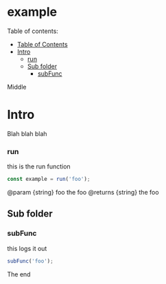 # example

Table of contents:

<!-- DOCS: TOC START -->

  - [Table of Contents](#)
  - [Intro](#intro)
      - [run](#run)
    - [Sub folder](#sub-folder)
      - [subFunc](#subfunc)

<!-- DOCS: TOC END -->

Middle

<!-- DOCS: MAIN START -->

# Intro
Blah blah blah


### run
this is the run function

```ts
const example = run('foo');
```

@param {string} foo the foo
@returns {string} the foo


## Sub folder

### subFunc
this logs it out

```ts
subFunc('foo');
```


<!-- DOCS: MAIN END -->

The end
